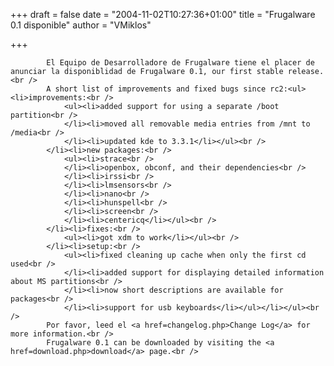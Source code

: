 
+++
draft = false
date = "2004-11-02T10:27:36+01:00"
title = "Frugalware 0.1 disponible"
author = "VMiklos"

+++

            El Equipo de Desarrolladore de Frugalware tiene el placer de anunciar la disponiblidad de Frugalware 0.1, our first stable release.<br />
            A short list of improvements and fixed bugs since rc2:<ul><li>improvements:<br />
                <ul><li>added support for using a separate /boot partition<br />
                </li><li>moved all removable media entries from /mnt to /media<br />
                </li><li>updated kde to 3.3.1</li></ul><br />
            </li><li>new packages:<br />
                <ul><li>strace<br />
                </li><li>openbox, obconf, and their dependencies<br />
                </li><li>irssi<br />
                </li><li>lmsensors<br />
                </li><li>nano<br />
                </li><li>hunspell<br />
                </li><li>screen<br />
                </li><li>centericq</li></ul><br />
            </li><li>fixes:<br />
                <ul><li>got xdm to work</li></ul><br />
            </li><li>setup:<br />
                <ul><li>fixed cleaning up cache when only the first cd used<br />
                </li><li>added support for displaying detailed information about MS partitions<br />
                </li><li>now short descriptions are available for packages<br />
                </li><li>support for usb keyboards</li></ul></li></ul><br />
            Por favor, leed el <a href=changelog.php>Change Log</a> for more information.<br />
            Frugalware 0.1 can be downloaded by visiting the <a href=download.php>download</a> page.<br />
            
        